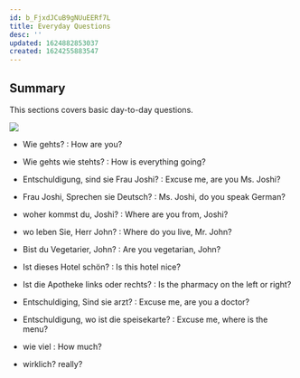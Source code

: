 ```yaml
---
id: b_FjxdJCuB9gNUuEERf7L
title: Everyday Questions
desc: ''
updated: 1624882853037
created: 1624255883547
---
```


## Summary 

This sections covers basic day-to-day questions.

![](/assets/images/2021-06-21-12-11-13.png)

- Wie gehts? : How are you?

- Wie gehts wie stehts? : How is everything going?

- Entschuldigung, sind sie Frau Joshi? : Excuse me, are you Ms. Joshi?

- Frau Joshi, Sprechen sie Deutsch? :  Ms. Joshi, do you speak German?

-  woher kommst du, Joshi? : Where are you from, Joshi?

- wo leben Sie, Herr John? : Where do you live, Mr. John?

- Bist du Vegetarier, John? : Are you vegetarian, John?

- Ist dieses Hotel schön? : Is this hotel nice?

- Ist die Apotheke links oder rechts? : Is the pharmacy on the left or right?

- Entschuldiging, Sind sie arzt? : Excuse me, are you a doctor?

- Entschuldigung, wo ist die speisekarte? : 
Excuse me, where is the menu?

- wie viel : How much?
- wirklich? really?

